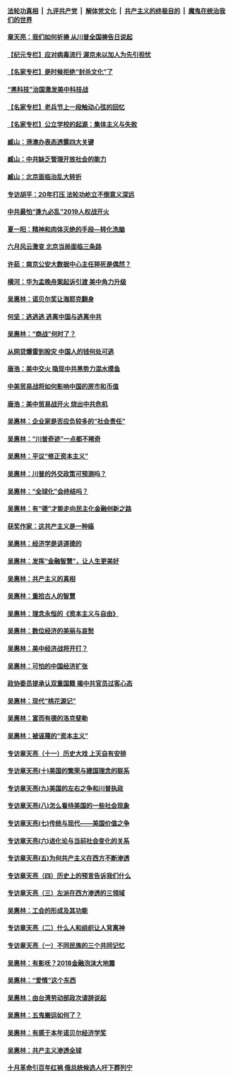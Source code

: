 

####  [法轮功真相](../../../../basic/blob/master/README.md?t=07051031) &nbsp;|&nbsp; [九评共产党](../../../../9ping.md/blob/master/README.md?t=07051031) &nbsp;|&nbsp; [解体党文化](../../../../jtdwh.md/blob/master/README.md?t=07051031)  &nbsp;|&nbsp; [共产主义的终极目的](../../../../gczydzjmd.md/blob/master/README.md?t=07051031) &nbsp;|&nbsp; [魔鬼在统治我们的世界](../../../../mgztzwmdsj.md/blob/master/README.md?t=07051031) 

#### [章天亮：我们如何祈祷 从川普全国祷告日说起](../pages/nsc423/n11944627.md?t=07051031) 

#### [【纪元专栏】应对病毒流行 渥京未以加人为先引担忧](../pages/nsc423/n11875714.md?t=07051031) 

#### [【名家专栏】是时候拒绝“封杀文化”了](../pages/nsc423/n11814093.md?t=07051031) 

#### [“黑科技”治国激发美中科技战](../pages/nsc423/n11638056.md?t=07051031) 

#### [【名家专栏】老兵节上一段触动心弦的回忆](../pages/nsc423/n11646016.md?t=07051031) 

#### [【名家专栏】公立学校的起源：集体主义与失败](../pages/nsc423/n11601833.md?t=07051031) 

#### [臧山：港澳办表态透露四大关键](../pages/nsc423/n11421628.md?t=07051031) 

#### [臧山：中共缺乏管理开放社会的能力](../pages/nsc423/n11407457.md?t=07051031) 

#### [臧山：北京面临治乱大转折](../pages/nsc423/n11406895.md?t=07051031) 

#### [专访胡平：20年打压 法轮功屹立不倒意义深远](../pages/nsc423/n11398800.md?t=07051031) 

#### [中共最怕“逢九必乱”2019人权战开火](../pages/nsc423/n11385248.md?t=07051031) 

#### [夏一阳：精神和肉体灭绝的手段—转化洗脑](../pages/nsc423/n11368250.md?t=07051031) 

#### [六月风云激变 北京当局面临三条路](../pages/nsc423/n11313668.md?t=07051031) 

#### [许茹：南京公安大数据中心主任猝死是偶然？](../pages/nsc423/n11064744.md?t=07051031) 

#### [横河：华为孟晚舟案起诉引渡 美中角力升级](../pages/nsc423/n11027230.md?t=07051031) 

#### [吴惠林：诺贝尔奖让海耶克翻身](../pages/nsc423/n10890049.md?t=07051031) 

#### [何坚：逃逃逃 逃离中国与逃离中共](../pages/nsc423/n10592891.md?t=07051031) 

#### [吴惠林：“商战”何时了？](../pages/nsc423/n10573558.md?t=07051031) 

#### [从网贷爆雷到股灾 中国人的钱何处可逃](../pages/nsc423/n10572800.md?t=07051031) 

#### [唐浩：美中交火 隐现中共黑势力混水摸鱼](../pages/nsc423/n10544040.md?t=07051031) 

#### [中美贸易战将如何影响中国的房市和币值](../pages/nsc423/n10543697.md?t=07051031) 

#### [唐浩：美中贸易战开火 烧出中共危机](../pages/nsc423/n10540126.md?t=07051031) 

#### [吴惠林：企业家是否应负较多的“社会责任”](../pages/nsc423/n10535022.md?t=07051031) 

#### [吴惠林：“川普奇迹”一点都不稀奇](../pages/nsc423/n10512808.md?t=07051031) 

#### [吴惠林：平议“修正资本主义”](../pages/nsc423/n10495724.md?t=07051031) 

#### [吴惠林：川普的外交政策可预测吗？](../pages/nsc423/n10462387.md?t=07051031) 

#### [吴惠林：“全球化”会终结吗？](../pages/nsc423/n10452838.md?t=07051031) 

#### [吴惠林：有“德”才能走向民主化金融创新之路](../pages/nsc423/n10432292.md?t=07051031) 

#### [获奖作家：这共产主义是一种癌](../pages/nsc423/n10431541.md?t=07051031) 

#### [吴惠林：经济学是讲道德的](../pages/nsc423/n10398014.md?t=07051031) 

#### [吴惠林：发挥“金融智慧”，让人生更美好](../pages/nsc423/n10375019.md?t=07051031) 

#### [吴惠林：共产主义的真相](../pages/nsc423/n10351394.md?t=07051031) 

#### [吴惠林：重拾古人的智慧](../pages/nsc423/n10337691.md?t=07051031) 

#### [吴惠林：理念永恒的《资本主义与自由》](../pages/nsc423/n10316274.md?t=07051031) 

#### [吴惠林：数位经济的美丽与哀愁](../pages/nsc423/n10292946.md?t=07051031) 

#### [吴惠林：美中经济战将开打？](../pages/nsc423/n10258825.md?t=07051031) 

#### [吴惠林：可怕的中国经济扩张](../pages/nsc423/n10219147.md?t=07051031) 

#### [政协委员提承认双重国籍 揭中共官员过客心态](../pages/nsc423/n10208809.md?t=07051031) 

#### [吴惠林：现代“桃花源记”](../pages/nsc423/n10185234.md?t=07051031) 

#### [吴惠林：富而有德的洛克斐勒](../pages/nsc423/n10142264.md?t=07051031) 

#### [吴惠林：被诬蔑的“资本主义”](../pages/nsc423/n10124816.md?t=07051031) 

#### [专访章天亮（十一）历史大戏 上天自有安排](../pages/nsc423/n10094905.md?t=07051031) 

#### [专访章天亮(十)美国的繁荣与建国理念的联系](../pages/nsc423/n10094899.md?t=07051031) 

#### [专访章天亮(九)美国的左右之争和川普执政](../pages/nsc423/n10094889.md?t=07051031) 

#### [专访章天亮(八)怎么看待美国的一些社会现象](../pages/nsc423/n10094857.md?t=07051031) 

#### [专访章天亮(七)传统与现代——美国价值之争](../pages/nsc423/n10093140.md?t=07051031) 

#### [专访章天亮(六)进化论与当前社会变化的关系](../pages/nsc423/n10092036.md?t=07051031) 

#### [专访章天亮(五)为何共产主义在西方不断渗透](../pages/nsc423/n10083620.md?t=07051031) 

#### [专访章天亮（四）历史上的预言告诉我们什么](../pages/nsc423/n10083606.md?t=07051031) 

#### [专访章天亮（三）左派在西方渗透的三领域](../pages/nsc423/n10081115.md?t=07051031) 

#### [吴惠林：工会的形成及其功能](../pages/nsc423/n10080633.md?t=07051031) 

#### [专访章天亮（二）什么人和组织让人背离神](../pages/nsc423/n10076637.md?t=07051031) 

#### [专访章天亮（一）不同民族的三个共同记忆](../pages/nsc423/n10074188.md?t=07051031) 

#### [吴惠林：有影呒？2018金融泡沫大地震](../pages/nsc423/n10040534.md?t=07051031) 

#### [吴惠林：“爱情”这个东西](../pages/nsc423/n10019423.md?t=07051031) 

#### [吴惠林：由台湾劳动部政次请辞说起](../pages/nsc423/n9979679.md?t=07051031) 

#### [吴惠林：五鬼搬运如何了？](../pages/nsc423/n9925338.md?t=07051031) 

#### [吴惠林：有感于本年诺贝尔经济学奖](../pages/nsc423/n9871883.md?t=07051031) 

#### [吴惠林：共产主义渗透全球](../pages/nsc423/n9812748.md?t=07051031) 

#### [十月革命引百年红祸 俄总统候选人吁下葬列宁](../pages/nsc423/n9810182.md?t=07051031) 

